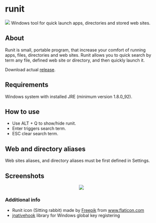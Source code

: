 # runit
<img src="https://github.com/gspansky/runit/blob/master/runit-view/src/main/resources/images/icon/icon.png" /> Windows tool for quick launch apps, directories and stored web sites. 

## About ##
Runit is small, portable program, that increase your comfort of running apps, files, directories and web sites. 
Runit allows you to quick search by term any file, defined web site or directory, and then quickly launch it.

Download actual <a href="https://github.com/gspansky/runit/releases">release</a>.

## Requirements ##
Windows system with installed JRE (minimum version 1.8.0_92).

## How to use ##
* Use ALT + Q to show/hide runit. 
* Enter triggers search term.
* ESC clear search term.

## Web and directory aliases ##
Web sites aliases, and directory aliases must be first defined in Settings.

## Screenshots ##

<p align="center">
  <img src="http://i.imgur.com/YMP1KtT.png" />
</p>

### Additional info ###
* Runit icon (Sitting rabbit) made by <a href="http://www.freepik.com">Freepik</a> from www.flaticon.com
* <a href="https://github.com/kwhat/jnativehook">jnativehook</a> library for Windows global key registering 


